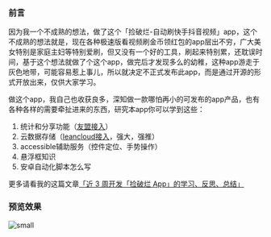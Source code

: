 ### 前言

因为我一个不成熟的想法，做了这个「捡破烂-自动刷快手抖音视频」app，这个不成熟的想法就是，现在各种极速版看视频刷金币领红包的app层出不穷，广大美女特别是家庭主妇等特别爱刷，但又没有一个好的工具，刷起来特别累，还耽误时间，基于这个想法就做了个这个app，做完后才发现多么的幼稚，这种app游走于灰色地带，可能容易惹上事儿，所以就决定不正式发布此app，而是通过开源的形式开放出来，仅供大家学习。

做这个app，我自己也收获良多，深知做一款哪怕再小的可发布的app产品，也有各种各样的需要牵扯进来的东西，研究本app你可以学到这些：

1. 统计和分享功能（[友盟接入](https://www.umeng.com/)）
2. 云数据存储（[leancloud接入](https://leancloud.cn/?source=F7TRUGR9)，强大，强推）
3. accessible辅助服务（控件定位、手势操作）
4. 悬浮框知识
5. 安卓自动化脚本怎么写

更多请看我的这篇文章[「近 3 周开发「捡破烂 App」的学习、反思、总结」](https://indiehackers.net/topics/102)

### 预览效果

![small](https://indiehackers.oss-cn-beijing.aliyuncs.com/indiehackers/1xole.gif)

